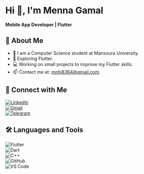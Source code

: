 # Hi 👋, I'm Menna Gamal  
**Mobile App Developer | Flutter**  

## 📌 About Me  
- 🏫 I am a Computer Science student at Mansoura University.  
- 🚀 Exploring Flutter.  
- 💻 Working on small projects to improve my Flutter skills.  
- 📫 Contact me at: [mnhj8364@gmail.com](mailto:mnhj8364@gmail.com).  

## 📩 Connect with Me  
[![LinkedIn](https://img.shields.io/badge/LinkedIn-blue?style=flat&logo=linkedin)](https://www.linkedin.com/in/menna-gamal-9856bb293)  
[![Gmail](https://img.shields.io/badge/Gmail-red?style=flat&logo=gmail)](mailto:mnhj8364@gmail.com)  
[![Telegram](https://img.shields.io/badge/Telegram-blue?style=flat&logo=telegram)](https://t.me/MennaGamal2006)  

## 🛠 Languages and Tools  
![Flutter](https://img.shields.io/badge/Flutter-blue?style=flat&logo=flutter)  
![Dart](https://img.shields.io/badge/Dart-blue?style=flat&logo=dart)  
![C++](https://img.shields.io/badge/C++-blue?style=flat&logo=cplusplus)  
![GitHub](https://img.shields.io/badge/GitHub-black?style=flat&logo=github)  
![VS Code](https://img.shields.io/badge/VS%20Code-blue?style=flat&logo=visual-studio-code)  
